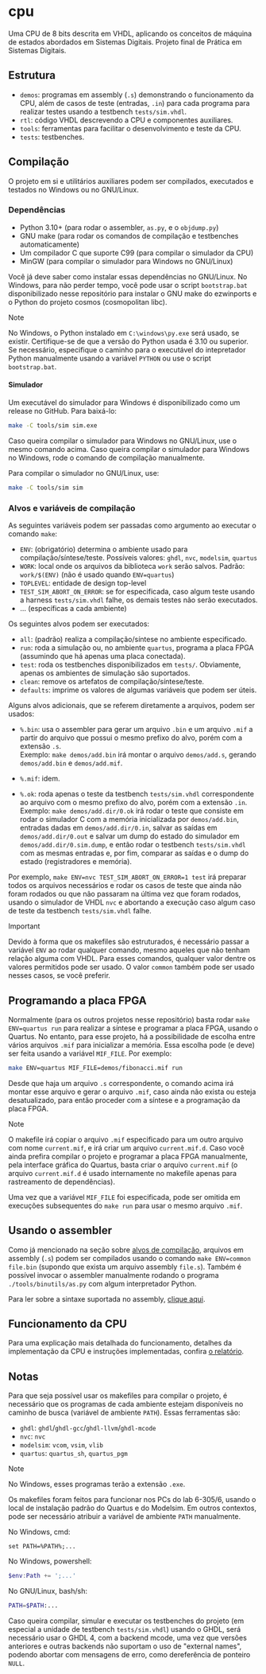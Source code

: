 cpu
===

Uma CPU de 8 bits descrita em VHDL, aplicando os conceitos de máquina de estados
abordados em Sistemas Digitais. Projeto final de Prática em Sistemas Digitais. 

## Estrutura

 - `demos`: programas em assembly (`.s`) demonstrando o funcionamento da CPU,
 além de casos de teste (entradas, `.in`) para cada programa para realizar testes
 usando a testbench `tests/sim.vhdl`.
 - `rtl`: código VHDL descrevendo a CPU e componentes auxiliares.
 - `tools`: ferramentas para facilitar o desenvolvimento e teste da CPU.
 - `tests`: testbenches.

## Compilação

O projeto em si e utilitários auxiliares podem ser compilados, executados e 
testados no Windows ou no GNU/Linux.

### Dependências

 - Python 3.10+ (para rodar o assembler, `as.py`, e o `objdump.py`)
 - GNU make (para rodar os comandos de compilação e testbenches automaticamente)
 - Um compilador C que suporte C99 (para compilar o simulador da CPU)
 - MinGW (para compilar o simulador para Windows no GNU/Linux)

Você já deve saber como instalar essas dependências no GNU/Linux. No Windows, para
não perder tempo, você pode usar o script `bootstrap.bat` disponibilizado nesse
repositório para instalar o GNU make do ezwinports e o Python do projeto cosmos
(cosmopolitan libc).

> [!NOTE]
> No Windows, o Python instalado em `C:\windows\py.exe` será usado, se existir.
> Certifique-se de que a versão do Python usada é 3.10 ou superior. Se necessário,
> especifique o caminho para o executável do intepretador Python manualmente usando
> a variável `PYTHON` ou use o script `bootstrap.bat`.

#### Simulador

Um executável do simulador para Windows é disponibilizado como um release no GitHub. 
Para baixá-lo:

```sh
make -C tools/sim sim.exe
```

Caso queira compilar o simulador para Windows no GNU/Linux, use o mesmo comando acima.
Caso queira compilar o simulador para Windows no Windows, rode o comando de compilação manualmente.

Para compilar o simulador no GNU/Linux, use:

```sh
make -C tools/sim sim
```

### Alvos e variáveis de compilação

As seguintes variáveis podem ser passadas como argumento ao executar o comando `make`:

 - `ENV`: (obrigatório) determina o ambiente usado para compilação/síntese/teste.
 Possíveis valores: `ghdl`, `nvc`, `modelsim`, `quartus`
 - `WORK`: local onde os arquivos da biblioteca `work` serão salvos.
 Padrão: `work/$(ENV)` (não é usado quando `ENV=quartus`)
 - `TOPLEVEL`: entidade de design top-level
 - `TEST_SIM_ABORT_ON_ERROR`: se for especificada, caso algum teste usando a harness
 `tests/sim.vhdl` falhe, os demais testes não serão executados.
 - ... (específicas a cada ambiente)

Os seguintes alvos podem ser executados:

 - `all`: (padrão) realiza a compilação/síntese no ambiente especificado.
 - `run`: roda a simulação ou, no ambiente `quartus`, programa a placa FPGA 
 (assumindo que há apenas uma placa conectada).
 - `test`: roda os testbenches disponibilizados em `tests/`. Obviamente,
 apenas os ambientes de simulação são suportados.
 - `clean`: remove os artefatos de compilação/síntese/teste.
 - `defaults`: imprime os valores de algumas variáveis que podem ser úteis.

Alguns alvos adicionais, que se referem diretamente a arquivos, podem ser usados:

 - `%.bin`: usa o assembler para gerar um arquivo `.bin` e um arquivo `.mif` 
 a partir do arquivo que possui o mesmo prefixo do alvo, porém com a extensão `.s`.  
 Exemplo: `make demos/add.bin` irá montar o arquivo `demos/add.s`, gerando
 `demos/add.bin` e `demos/add.mif`.

 - `%.mif`: idem.

 - `%.ok`: roda apenas o teste da testbench `tests/sim.vhdl` correspondente ao arquivo
 com o mesmo prefixo do alvo, porém com a extensão `.in`.  
 Exemplo: `make demos/add.dir/0.ok` irá rodar o teste que consiste em rodar o simulador
 C com a memória inicializada por `demos/add.bin`, entradas dadas em `demos/add.dir/0.in`,
 salvar as saídas em `demos/add.dir/0.out` e salvar um dump do estado do simulador em
 `demos/add.dir/0.sim.dump`, e então rodar o testbench `tests/sim.vhdl` com as mesmas
 entradas e, por fim, comparar as saídas e o dump do estado (registradores e memória).

Por exemplo, `make ENV=nvc TEST_SIM_ABORT_ON_ERROR=1 test` irá preparar todos os arquivos
necessários e rodar os casos de teste que ainda não foram rodados ou que não passaram na
última vez que foram rodados, usando o simulador de VHDL `nvc` e abortando a execução caso
algum caso de teste da testbench `tests/sim.vhdl` falhe.

> [!IMPORTANT]
> Devido à forma que os makefiles são estruturados, é necessário passar a variável `ENV`
> ao rodar qualquer comando, mesmo aqueles que não tenham relação alguma com VHDL. Para
> esses comandos, qualquer valor dentre os valores permitidos pode ser usado. O valor
> `common` também pode ser usado nesses casos, se você preferir.

## Programando a placa FPGA

Normalmente (para os outros projetos nesse repositório) basta rodar `make ENV=quartus run`
para realizar a síntese e programar a placa FPGA, usando o Quartus. No entanto, para esse
projeto, há a possibilidade de escolha entre vários arquivos `.mif` para inicializar a
memória. Essa escolha pode (e deve) ser feita usando a variável `MIF_FILE`. Por exemplo:

```sh
make ENV=quartus MIF_FILE=demos/fibonacci.mif run
```

Desde que haja um arquivo `.s` correspondente, o comando acima irá montar esse arquivo e
gerar o arquivo `.mif`, caso ainda não exista ou esteja desatualizado, para então proceder
com a síntese e a programação da placa FPGA.

> [!NOTE]
> O makefile irá copiar o arquivo `.mif` especificado para um outro arquivo com nome
> `current.mif`, e irá criar um arquivo `current.mif.d`. Caso você ainda prefira compilar 
> o projeto e programar a placa FPGA manualmente, pela interface gráfica do Quartus, basta 
> criar o arquivo `current.mif` (o arquivo `current.mif.d` é usado internamente no
> makefile apenas para rastreamento de dependências).

Uma vez que a variável `MIF_FILE` foi especificada, pode ser omitida em execuções 
subsequentes do `make run` para usar o mesmo arquivo `.mif`.

## Usando o assembler

Como já mencionado na seção sobre [alvos de compilação](#alvos-e-variáveis-de-compilação),
arquivos em assembly (`.s`) podem ser compilados usando o comando `make ENV=common file.bin`
(supondo que exista um arquivo assembly `file.s`). Também é possível invocar o assembler 
manualmente rodando o programa `./tools/binutils/as.py` com algum interpretador Python.

Para ler sobre a sintaxe suportada no assembly, [clique aqui](./tools/binutils/SYNTAX.md).

## Funcionamento da CPU

Para uma explicação mais detalhada do funcionamento, detalhes da implementação da CPU
e instruções implementadas, confira [o relatório](report.tex).

## Notas

Para que seja possível usar os makefiles para compilar o projeto, é necessário
que os programas de cada ambiente estejam disponíveis no caminho de busca 
(variável de ambiente `PATH`). Essas ferramentas são:

 - `ghdl`: `ghdl`/`ghdl-gcc`/`ghdl-llvm`/`ghdl-mcode`
 - `nvc`: `nvc`
 - `modelsim`: `vcom`, `vsim`, `vlib`
 - `quartus`: `quartus_sh`, `quartus_pgm`

> [!NOTE]
> No Windows, esses programas terão a extensão `.exe`.

Os makefiles foram feitos para funcionar nos PCs do lab 6-305/6, usando o local
de instalação padrão do Quartus e do Modelsim. Em outros contextos, pode ser
necessário atribuir a variável de ambiente `PATH` manualmente.

No Windows, cmd:

```
set PATH=%PATH%;...
```

No Windows, powershell:

```powershell
$env:Path += ';...'
```

No GNU/Linux, bash/sh:

```sh
PATH=$PATH:...
```

Caso queira compilar, simular e executar os testbenches do projeto (em especial 
a unidade de testbench `tests/sim.vhdl`) usando o GHDL, será necessário usar o
GHDL 4, com a backend mcode, uma vez que versões anteriores e outras backends 
não suportam o uso de "external names", podendo abortar com mensagens de erro, 
como dereferência de ponteiro `NULL`.
